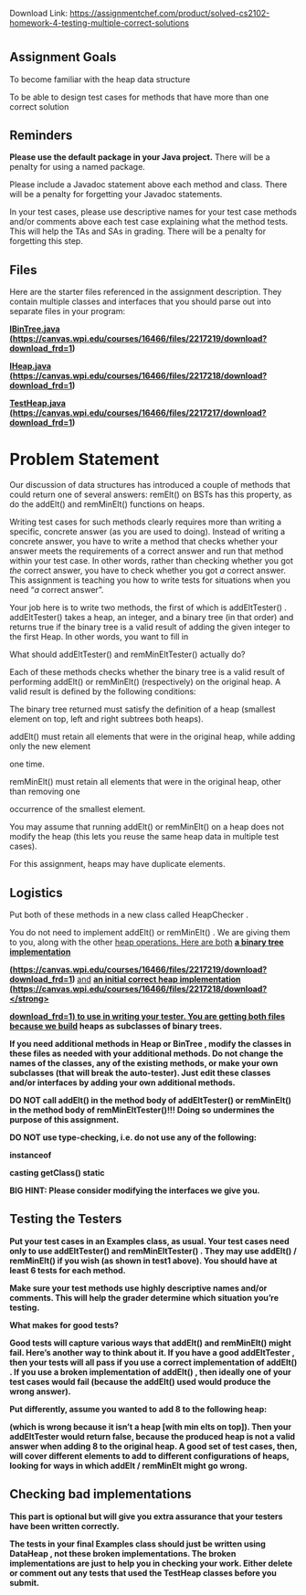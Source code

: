 Download Link: https://assignmentchef.com/product/solved-cs2102-homework-4-testing-multiple-correct-solutions
<br>
<h1></h1>

<h2>Assignment Goals</h2>

To become familiar with the heap data structure

To be able to design test cases for methods that have more than one correct solution

<h2>Reminders</h2>

<strong> Please use the default package in your Java project.</strong> There will be a penalty for using a named package.

Please include a Javadoc statement above each method and class. There will be a penalty for forgetting your Javadoc statements.

In your test cases, please use descriptive names for your test case methods and/or comments above each test case explaining what the method tests. This will help the TAs and SAs in grading. There will be a penalty for forgetting this step.

<h2>Files</h2>

Here are the starter files referenced in the assignment description. They contain multiple classes and interfaces that you should parse out into separate files in your program:

<a href="https://canvas.wpi.edu/courses/16466/files/2217219/download?wrap=1"><strong>IBinTree.</strong></a><a href="https://canvas.wpi.edu/courses/16466/files/2217219/download?wrap=1"><strong>j</strong></a><a href="https://canvas.wpi.edu/courses/16466/files/2217219/download?wrap=1"><strong>ava</strong></a> <strong>    </strong><a href="https://canvas.wpi.edu/courses/16466/files/2217219/download?download_frd=1"><strong> </strong></a><a href="https://canvas.wpi.edu/courses/16466/files/2217219/download?download_frd=1"><strong>(https://canvas.wpi.edu/courses/16466/files/2217219/download?download_frd=1)</strong></a>

<a href="https://canvas.wpi.edu/courses/16466/files/2217218/download?wrap=1"><strong>IHeap.</strong></a><a href="https://canvas.wpi.edu/courses/16466/files/2217218/download?wrap=1"><strong>j</strong></a><a href="https://canvas.wpi.edu/courses/16466/files/2217218/download?wrap=1"><strong>ava</strong></a> <strong>    </strong><a href="https://canvas.wpi.edu/courses/16466/files/2217218/download?download_frd=1"><strong> </strong></a><a href="https://canvas.wpi.edu/courses/16466/files/2217218/download?download_frd=1"><strong>(https://canvas.wpi.edu/courses/16466/files/2217218/download?download_frd=1)</strong></a>

<a href="https://canvas.wpi.edu/courses/16466/files/2217217/download?wrap=1"><strong>TestHeap.</strong></a><a href="https://canvas.wpi.edu/courses/16466/files/2217217/download?wrap=1"><strong>j</strong></a><a href="https://canvas.wpi.edu/courses/16466/files/2217217/download?wrap=1"><strong>ava</strong></a> <strong>    </strong><a href="https://canvas.wpi.edu/courses/16466/files/2217217/download?download_frd=1"><strong> </strong></a><a href="https://canvas.wpi.edu/courses/16466/files/2217217/download?download_frd=1"><strong>(https://canvas.wpi.edu/courses/16466/files/2217217/download?download_frd=1)</strong></a>

<h1>Problem Statement</h1>

Our discussion of data structures has introduced a couple of methods that could return one of several answers: remElt() on BSTs has this property, as do the addElt() and remMinElt() functions on heaps.

Writing test cases for such methods clearly requires more than writing a specific, concrete answer (as you are used to doing). Instead of writing a concrete answer, you have to write a method that checks whether your answer meets the requirements of a correct answer and run that method within your test case. In other words, rather than checking whether you got <em>the</em> correct answer, you have to check whether you got <em>a</em> correct answer. This assignment is teaching you how to write tests for situations when you need “<em>a</em> correct answer”.

Your job here is to write two methods, the first of which is addEltTester() . addEltTester() takes a heap, an integer, and a binary tree (in that order) and returns true if the binary tree is a valid result of adding the given integer to the first Heap. In other words, you want to fill in

What should addEltTester() and remMinEltTester() actually do?

Each of these methods checks whether the binary tree is a valid result of performing addElt() or remMinElt() (respectively) on the original heap. A valid result is defined by the following conditions:

The binary tree returned must satisfy the definition of a heap (smallest element on top, left and right subtrees both heaps).

addElt() must retain all elements that were in the original heap, while adding only the new element

one time.

remMinElt() must retain all elements that were in the original heap, other than removing one

occurrence of the smallest element.

You may assume that running addElt() or remMinElt() on a heap does not modify the heap (this lets you reuse the same heap data in multiple test cases).

For this assignment, heaps may have duplicate elements.

<h2>Logistics</h2>

Put both of these methods in a new class called HeapChecker .

You do not need to implement addElt() or remMinElt() . We are giving them to you, along with the other <a href="https://canvas.wpi.edu/courses/16466/files/2217219/download?download_frd=1">heap operations. Here are both</a> <a href="https://canvas.wpi.edu/courses/16466/files/2217219/download?download_frd=1"><strong>a binar</strong></a><a href="https://canvas.wpi.edu/courses/16466/files/2217219/download?download_frd=1"><strong>y</strong></a><a href="https://canvas.wpi.edu/courses/16466/files/2217219/download?download_frd=1"><strong> tree implementation</strong></a> <a href="https://canvas.wpi.edu/courses/16466/files/2217219/download?download_frd=1"><strong> </strong></a>

<a href="https://canvas.wpi.edu/courses/16466/files/2217218/download?wrap=1"><strong>(https://canvas.wpi.edu/courses/16466/files/2217219/download?download_frd=1) </strong></a><a href="https://canvas.wpi.edu/courses/16466/files/2217218/download?wrap=1"> </a><a href="https://canvas.wpi.edu/courses/16466/files/2217218/download?wrap=1">and</a> <a href="https://canvas.wpi.edu/courses/16466/files/2217218/download?wrap=1"><strong>an initial correct </strong></a><a href="https://canvas.wpi.edu/courses/16466/files/2217218/download?download_frd=1"><strong>heap implementation</strong></a> <a href="https://canvas.wpi.edu/courses/16466/files/2217218/download?download_frd=1"><strong> </strong></a><a href="https://canvas.wpi.edu/courses/16466/files/2217218/download?download_frd=1"><strong>(https://canvas.wpi.edu/courses/16466/files/2217218/download?</strong></a>

<a href="https://canvas.wpi.edu/courses/16466/files/2217218/download?download_frd=1"><strong>download_frd=1) </strong></a><a href="https://canvas.wpi.edu/courses/16466/files/2217218/download?download_frd=1"> </a><a href="https://canvas.wpi.edu/courses/16466/files/2217218/download?download_frd=1">to use in writing your tester. You are getting both files because we build</a> heaps as subclasses of binary trees.

If you need additional methods in Heap or BinTree , modify the classes in these files as needed with your additional methods. <strong>Do not change</strong> the names of the classes, any of the existing methods, or make your own subclasses (that will break the auto-tester). Just edit these classes and/or interfaces by adding your own additional methods.

<strong>DO NOT call addElt() in the method body of addEltTester() or remMinElt() in the method body of remMinEltTester()!!!</strong> Doing so undermines the purpose of this assignment.

<strong>DO NOT use type-checking</strong>, i.e. do not use any of the following:

instanceof

casting getClass() static

<strong>BIG HINT:</strong> Please consider modifying the interfaces we give you.

<h2>Testing the Testers</h2>

Put your test cases in an Examples class, as usual. Your test cases need only to use addEltTester() and remMinEltTester() . They may use addElt() / remMinElt() if you wish (as shown in test1 above). You should have at least 6 tests for each method.

<strong>Make sure your test methods use highly descriptive names and/or comments.</strong> This will help the grader determine which situation you’re testing.

What makes for good tests?

Good tests will capture various ways that addElt() and remMinElt() might fail. Here’s another way to think about it. If you have a good addEltTester , then your tests will all pass if you use a correct implementation of addElt() . If you use a broken implementation of addElt() , then ideally one of your test cases would fail (because the addElt() used would produce the wrong answer).

Put differently, assume you wanted to add 8 to the following heap:

(which is wrong because it isn’t a heap [with min elts on top]). Then your addEltTester would return false, because the produced heap is not a valid answer when adding 8 to the original heap. A good set of test cases, then, will cover different elements to add to different configurations of heaps, looking for ways in which addElt / remMinElt might go wrong.

<h2>Checking bad implementations</h2>

This part is optional but will give you extra assurance that your testers have been written correctly.

The tests in your final Examples class should just be written using DataHeap , not these broken implementations. The broken implementations are just to help you in checking your work. Either delete or comment out any tests that used the TestHeap classes before you submit.


